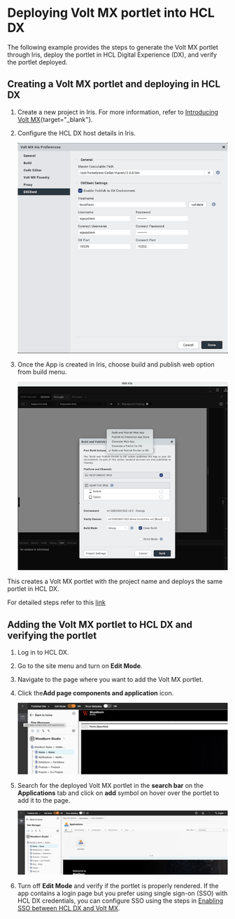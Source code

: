 
# Deploying Volt MX portlet into HCL DX

The following example provides the steps to generate the Volt MX portlet through Iris, deploy the portlet in HCL Digital Experience (DX), and verify the portlet deployed.

## Creating a Volt MX portlet and deploying in HCL DX

1. Create a new project in Iris. For more information, refer to [Introducing Volt MX](https://opensource.hcltechsw.com/volt-mx-docs/docs/documentation/index.html){target="_blank"}.

2. Configure the HCL DX host details in Iris.

    ![alt text](image1.png)

3. Once the App is created in Iris, choose build and publish web option from build menu.
    
    ![alt text](image2.png)

This creates a Volt MX portlet with the project name and deploys the same portlet in HCL DX.

<!-- TODO: The link for this needs to be updated on the MX team publishes the doc-->
For detailed steps refer to this [link](https://opensource.hcltechsw.com/volt-mx-docs/95/docs/documentation/Iris/iris_tutorials/Content/Introduction.html) 


## Adding the Volt MX portlet to HCL DX and verifying the portlet
1. Log in to HCL DX.

2. Go to the site menu and turn on **Edit Mode**.

3. Navigate to the page where you want to add the Volt MX portlet.

4. Click the**Add page components and application** icon.

    ![alt text](image3.png)

4. Search for the deployed Volt MX portlet in  the **search bar** on the **Applications** tab and click on **add** symbol on hover over the portlet to add it to the page.

    ![alt text](image4.png)

5. Turn off **Edit Mode** and verify if the portlet is properly rendered. If the app contains a login page but you prefer using single sign-on (SSO) with HCL DX credentials, you can configure SSO using the steps in [Enabling SSO between HCL DX and Volt MX](../configuration/index.md#enabling-sso-between-hcl-dx-and-volt-mx).

